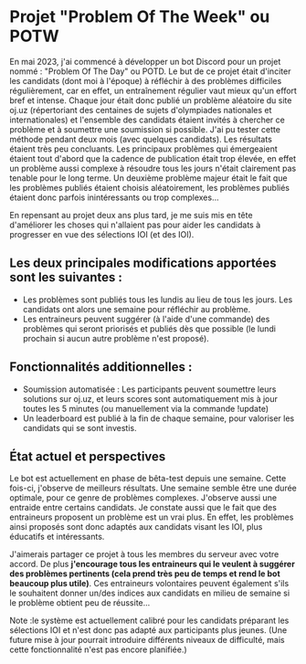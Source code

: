 # Projet "Problem Of The Week" ou POTW
En mai 2023, j'ai commencé à développer un bot Discord pour un projet nommé : "Problem Of The Day" ou POTD. Le but de ce projet était d'inciter les candidats (dont moi à l'époque) à réfléchir à des problèmes difficiles régulièrement, car en effet, un entraînement régulier vaut mieux qu'un effort bref et intense. Chaque jour était donc publié un problème aléatoire du site oj.uz (répertoriant des centaines de sujets d'olympiades nationales et internationales) et l'ensemble des candidats étaient invités à chercher ce problème et à soumettre une soumission si possible. J'ai pu tester cette méthode pendant deux mois (avec quelques candidats). Les résultats étaient très peu concluants. Les principaux problèmes qui émergeaient étaient tout d'abord que la cadence de publication était trop élevée, en effet un problème aussi complexe à résoudre tous les jours n'était clairement pas tenable pour le long terme. Un deuxième problème majeur était le fait que les problèmes publiés étaient choisis aléatoirement, les problèmes publiés étaient donc parfois inintéressants ou trop complexes...

En repensant au projet deux ans plus tard, je me suis mis en tête d'améliorer les choses qui n'allaient pas pour aider les candidats à progresser en vue des sélections IOI (et des IOI). 

## Les deux principales modifications apportées sont les suivantes :
- Les problèmes sont publiés tous les lundis au lieu de tous les jours. Les candidats ont alors une semaine pour réfléchir au problème.
- Les entraineurs peuvent suggérer (à l'aide d'une commande) des problèmes qui seront priorisés et publiés dès que possible (le lundi prochain si aucun autre problème n'est proposé).

## Fonctionnalités additionnelles :
- Soumission automatisée : Les participants peuvent soumettre leurs solutions sur oj.uz, et leurs scores sont automatiquement mis à jour toutes les 5 minutes (ou manuellement via la commande !update)
- Un leaderboard est publié à la fin de chaque semaine, pour valoriser les candidats qui se sont investis.

## État actuel et perspectives
Le bot est actuellement en phase de bêta-test depuis une semaine. Cette fois-ci, j'observe de meilleurs résultats. Une semaine semble être une durée optimale, pour ce genre de problèmes complexes. J'observe aussi une entraide entre certains candidats. Je constate aussi que le fait que des entraineurs proposent un problème est un vrai plus. En effet, les problèmes ainsi proposés sont donc adaptés aux candidats visant les IOI, plus éducatifs et intéressants.

J'aimerais partager ce projet à tous les membres du serveur avec votre accord. De plus **j'encourage tous les entraineurs qui le veulent à suggérer des problèmes pertinents (cela prend très peu de temps et rend le bot beaucoup plus utile)**. Ces entraineurs volontaires peuvent également s'ils le souhaitent donner un/des indices aux candidats en milieu de semaine si le problème obtient peu de réussite...

Note :le système est actuellement calibré pour les candidats préparant les sélections IOI et n'est donc pas adapté aux participants plus jeunes.
(Une future mise à jour pourrait introduire différents niveaux de difficulté, mais cette fonctionnalité n'est pas encore planifiée.)